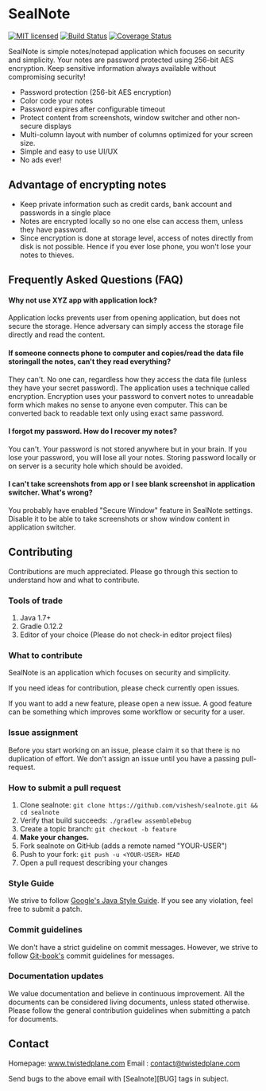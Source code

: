 # SealNote

[![MIT licensed](https://img.shields.io/badge/license-MIT-blue.svg)](COPYING.md)
[![Build Status](https://travis-ci.org/vishesh/sealnote.svg?branch=master)](https://travis-ci.org/vishesh/sealnote)
[![Coverage Status](https://codecov.io/gh/vishesh/sealnote/coverage.svg?branch=master)](https://codecov.io/gh/vishesh/sealnote?branch=master)

SealNote is simple notes/notepad application which focuses on security and
simplicity. Your notes are password protected using 256-bit AES encryption.
Keep sensitive information always available without compromising security!

* Password protection (256-bit AES encryption)
* Color code your notes
* Password expires after configurable timeout
* Protect content from screenshots, window switcher and other non-secure
  displays
* Multi-column layout with number of columns optimized for your screen size.
* Simple and easy to use UI/UX
* No ads ever!

Advantage of encrypting notes
-----------------------------

* Keep private information such as credit cards, bank account and passwords
  in a single place
* Notes are encrypted locally so no one else can access them, unless they
  have password.
* Since encryption is done at storage level, access of notes directly from
  disk is not possible. Hence if you ever lose phone, you won't lose your
  notes to thieves.

Frequently Asked Questions (FAQ)
--------------------------------

#### Why not use XYZ app with application lock?

Application locks prevents user from opening application, but does not secure
the storage. Hence adversary can simply access the storage file directly and
read the content.

#### If someone connects phone to computer and copies/read the data file storingall the notes, can't they read everything?

They can't. No one can, regardless how they access the data file (unless they
have your secret password). The application uses a technique called encryption.
Encryption uses your password to convert notes to unreadable form which makes
no sense to anyone even computer. This can be converted back to readable text
only using exact same password.

#### I forgot my password. How do I recover my notes?

You can't. Your password is not stored anywhere but in your brain. If you lose
your password, you will lose all your notes. Storing password locally or on
server is a security hole which should be avoided.

#### I can't take screenshots from app or I see blank screenshot in application switcher. What's wrong?

You probably have enabled "Secure Window" feature in SealNote settings.
Disable it to be able to take screenshots or show window content in application
switcher.

Contributing
--------------------------------

Contributions are much appreciated. Please go through this section to understand how and what to contribute.

### Tools of trade

1. Java 1.7+
1. Gradle 0.12.2
2. Editor of your choice (Please do not check-in editor project files)

### What to contribute

SealNote is an application which focuses on security and simplicity.

If you need ideas for contribution, please check currently open issues.

If you want to add a new feature, please open a new issue. A good feature can be something which improves some workflow or security for a user.

### Issue assignment

Before you start working on an issue, please claim it so that there is no duplication of effort. We don't assign an issue until you have a passing pull-request.

### How to submit a pull request

1. Clone sealnote:
    `git clone https://github.com/vishesh/sealnote.git && cd sealnote`
2. Verify that build succeeds:
    `./gradlew assembleDebug`
3. Create a topic branch:
    `git checkout -b feature`
4. **Make your changes.**
5. Fork sealnote on GitHub (adds a remote named "YOUR-USER")
7. Push to your fork:
    `git push -u <YOUR-USER> HEAD`
8. Open a pull request describing your changes

### Style Guide

We strive to follow [Google's Java Style Guide](https://google.github.io/styleguide/javaguide.html). If you see any violation, feel free to submit a patch.

### Commit guidelines

We don't have a strict guideline on commit messages. However, we strive to follow [Git-book's](https://git-scm.com/book/ch5-2.html#Commit-Guidelines) commit guidelines for messages.

### Documentation updates

We value documentation and believe in continuous improvement. All the documents can be considered living documents, unless stated otherwise. Please follow the general contribution guidelines when submitting a patch for documents.

Contact
-------
Homepage: www.twistedplane.com
Email   : contact@twistedplane.com

Send bugs to the above email with [Sealnote][BUG] tags in subject.
